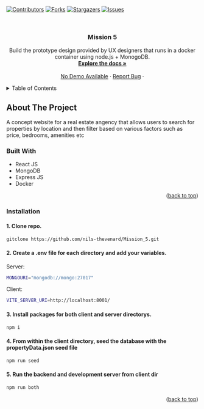 <a name="readme-top"></a>

[![Contributors][contributors-shield]][contributors-url]
[![Forks][forks-shield]][forks-url]
[![Stargazers][stars-shield]][stars-url]
[![Issues][issues-shield]][issues-url]

<br />
<div align="center">

<h3 align="center">Mission 5</h3>

  <p align="center">
    Build the prototype design provided by UX designers that runs in a docker container using node.js + MonogoDB.
    <br />
    <a href="https://github.com/nils-thevenard/Mission_5/"><strong>Explore the docs »</strong></a>
    <br />
    <br />
    <a href="#">No Demo Available</a>
    ·
    <a href="https://github.com/nils-thevenard/Mission_5/issues">Report Bug</a>
    ·
    
</div>

<!-- TABLE OF CONTENTS -->
<details>
  <summary>Table of Contents</summary>
  <ol>
    <li>
      <a href="#about-the-project">About The Project</a>
      <ul>
        <li><a href="#built-with">Built With</a></li>
      </ul>
    </li>
    <li>
      <a href="#getting-started">Getting Started</a>
      <ul>
        <li><a href="#installation">Installation</a></li>
      </ul>
    </li>
  </ol>
</details>

<!-- ABOUT THE PROJECT -->

## About The Project

A concept website for a real estate angency that allows users to search for properties by location and then filter based on various factors such as price, bedrooms, amenities etc

### Built With

- React JS
- MongoDB
- Express JS
- Docker

<p align="right">(<a href="#readme-top">back to top</a>)</p>

### Installation

<h4>1. Clone repo.</h4>

```sh
gitclone https://github.com/nils-thevenard/Mission_5.git
```
<h4>2. Create a .env file for each directory and add your variables.</h4>

Server:
```sh
MONGOURI="mongodb://mongo:27017"
```
Client:
```sh
VITE_SERVER_URI=http://localhost:8001/
```

<h4>3. Install packages for both client and server directorys.</h4>

```sh
npm i
```

<h4>4. From within the client directory, seed the database with the propertyData.json seed file</h4>

```sh
npm run seed
```

<h4>5. Run the backend and development server from client dir</h4>

```sh
npm run both
```

<p align="right">(<a href="#readme-top">back to top</a>)</p>

<!-- MARKDOWN LINKS & IMAGES -->
<!-- https://www.markdownguide.org/basic-syntax/#reference-style-links -->
[product-screenshot]: https://github.com/nils-thevenard/Mission_5/blob/main/src/assets/screenshot.jpg
[vite-url]: https://vitejs.dev/
[contributors-shield]: https://img.shields.io/github/contributors/nils-thevenard/Mission_5.svg?style=for-the-badge
[contributors-url]: https://github.com/nils-thevenard/Mission_5/graphs/contributors
[forks-shield]: https://img.shields.io/github/forks/nils-thevenard/Mission_5.svg?style=for-the-badge
[forks-url]: https://github.com/nils-thevenard/Mission_5/network/members
[stars-shield]: https://img.shields.io/github/stars/nils-thevenard/Mission_5.svg?style=for-the-badge
[stars-url]: https://github.com/nils-thevenard/Mission_5/stargazers
[issues-shield]: https://img.shields.io/github/issues/nils-thevenard/Mission_5.svg?style=for-the-badge
[issues-url]: https://github.com/nils-thevenard/Mission_5/issues
[license-shield]: https://img.shields.io/github/license/nils-thevenard/Mission_5.svg?style=for-the-badge
[license-url]: https://github.com/nils-thevenard/Mission_5/blob/master/LICENSE.txt
[linkedin-shield]: https://img.shields.io/badge/-LinkedIn-black.svg?style=for-the-badge&logo=linkedin&colorB=555
[linkedin-url]: https://www.linkedin.com/in/windsor-sam/
[Next.js]: https://img.shields.io/badge/next.js-000000?style=for-the-badge&logo=nextdotjs&logoColor=white
[Next-url]: https://nextjs.org/
[React.js]: https://img.shields.io/badge/React-20232A?style=for-the-badge&logo=react&logoColor=61DAFB
[React-url]: https://reactjs.org/
[Tailwindcss-url]: https://tailwindcss.com
[Vue.js]: https://img.shields.io/badge/Vue.js-35495E?style=for-the-badge&logo=vuedotjs&logoColor=4FC08D
[Vue-url]: https://vuejs.org/
[Angular.io]: https://img.shields.io/badge/Angular-DD0031?style=for-the-badge&logo=angular&logoColor=white
[Angular-url]: https://angular.io/
[Svelte.dev]: https://img.shields.io/badge/Svelte-4A4A55?style=for-the-badge&logo=svelte&logoColor=FF3E00
[Svelte-url]: https://svelte.dev/
[Laravel.com]: https://img.shields.io/badge/Laravel-FF2D20?style=for-the-badge&logo=laravel&logoColor=white
[Laravel-url]: https://laravel.com
[Bootstrap.com]: https://img.shields.io/badge/Bootstrap-563D7C?style=for-the-badge&logo=bootstrap&logoColor=white
[Bootstrap-url]: https://getbootstrap.com
[JQuery.com]: https://img.shields.io/badge/jQuery-0769AD?style=for-the-badge&logo=jquery&logoColor=white
[JQuery-url]: https://jquery.com